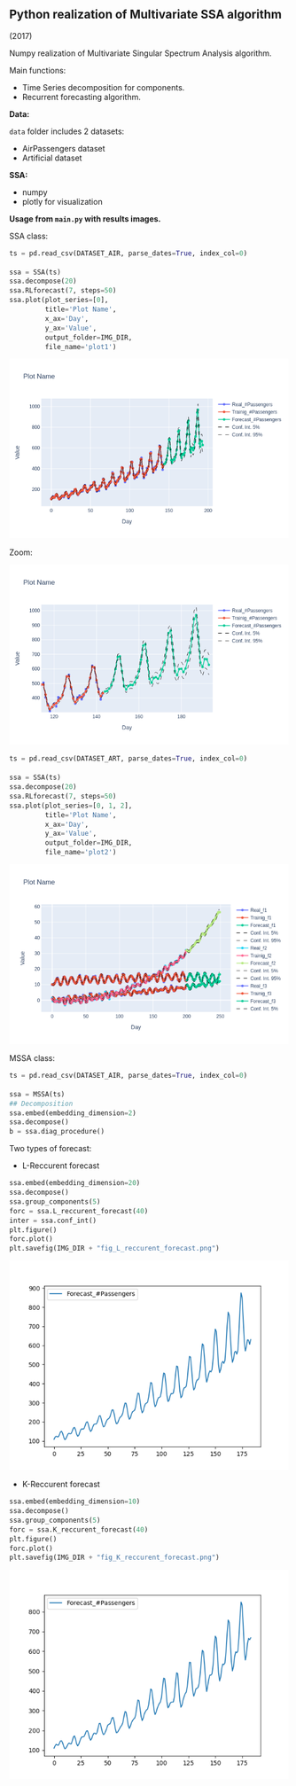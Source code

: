 ## Python realization of Multivariate SSA algorithm

(2017)

Numpy realization of Multivariate Singular Spectrum Analysis algorithm.

Main functions:
- Time Series decomposition for components.
- Recurrent forecasting algorithm.

**Data:**

`data` folder includes 2 datasets:
- AirPassengers dataset
- Artificial dataset

**SSA:**

- numpy
- plotly for visualization

**Usage from `main.py` with results images.**

SSA class:

```python
ts = pd.read_csv(DATASET_AIR, parse_dates=True, index_col=0)

ssa = SSA(ts)
ssa.decompose(20)
ssa.RLforecast(7, steps=50)
ssa.plot(plot_series=[0],
         title='Plot Name',
         x_ax='Day',
         y_ax='Value',
         output_folder=IMG_DIR,
         file_name='plot1')
```

![Result 1](imgs/air_passenger_ssa.png)

Zoom:

![Result 1 (zoom)](imgs/air_passenger_ssa_zoom.png)

```python
ts = pd.read_csv(DATASET_ART, parse_dates=True, index_col=0)

ssa = SSA(ts)
ssa.decompose(20)
ssa.RLforecast(7, steps=50)
ssa.plot(plot_series=[0, 1, 2],
         title='Plot Name',
         x_ax='Day',
         y_ax='Value',
         output_folder=IMG_DIR,
         file_name='plot2')
```

![Result 2](imgs/artificial_ssa.png)

MSSA class:

```python
ts = pd.read_csv(DATASET_AIR, parse_dates=True, index_col=0)

ssa = MSSA(ts)
## Decomposition
ssa.embed(embedding_dimension=2)
ssa.decompose()
b = ssa.diag_procedure()
```

Two types of forecast:

- L-Reccurent forecast

```python
ssa.embed(embedding_dimension=20)
ssa.decompose()
ssa.group_components(5)
forc = ssa.L_reccurent_forecast(40)
inter = ssa.conf_int()
plt.figure()
forc.plot()
plt.savefig(IMG_DIR + "fig_L_reccurent_forecast.png")
```

![Result 3](imgs/fig_L_reccurent_forecast.png)

- K-Reccurent forecast

```python
ssa.embed(embedding_dimension=10)
ssa.decompose()
ssa.group_components(5)
forc = ssa.K_reccurent_forecast(40)
plt.figure()
forc.plot()
plt.savefig(IMG_DIR + "fig_K_reccurent_forecast.png")
```

![Result 4](imgs/fig_K_reccurent_forecast.png)
